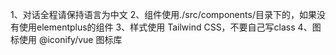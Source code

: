 1、对话全程请保持语言为中文
2、组件使用./src/components/目录下的，如果没有使用elementplus的组件
3、样式使用 Tailwind CSS，不要自己写class
4、图标使用 @iconify/vue 图标库
